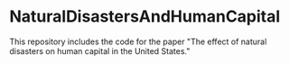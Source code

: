 # NaturalDisastersAndHumanCapital
This repository includes the code for the paper "The effect of natural disasters on human capital in the United States."
